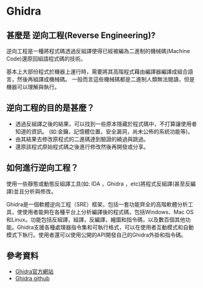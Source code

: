 # Ghidra

## 甚麼是 逆向工程\(Reverse Engineering\)?

逆向工程是一種將程式碼透過反組譯使得已經被編為二進制的機械碼\(Machine Code\)還原回組語程式碼的技術。

基本上大部份程式於機器上運行時，需要將其高階程式藉由編譯器編譯成組合語言，然後再組譯成機械碼。一般而言這些機械碼都是二進制人類無法閱讀，但是機器可以理解與執行。

## 逆向工程的目的是甚麼？

* 透過反組譯之後的結果，可以找到一些原本隱藏於程式碼中，不打算讓使用者知道的資訊。  \(如:金鑰，記憶體位置，安全漏洞，尚未公佈的系統功能等\)。
* 由其結果去修改原程式的二進碼達到驗證的繞過與跳過。
* 還原該程式原始程式碼之後進行修改然後再開發或分享。

## 如何進行逆向工程？

 使用一些靜態或動態反組譯工具\(如: IDA ，Ghidra ，etc\)將程式反組譯\(甚至反編譯\)並且分析與修改。

Ghidra是一個軟體逆向工程（SRE）框架，包括一套功能齊全的高階軟體分析工具，使使用者能夠在各種平台上分析編譯後的程式碼，包括Windows、Mac OS和Linux。功能包括反組譯，組譯，反編譯，繪圖和指令碼，以及數百個其他功能。Ghidra支援各種處理器指令集和可執行格式，可以在使用者互動模式和自動模式下執行。使用者還可以使用公開的API開發自己的Ghidra外掛和指令碼。

## 參考資料

* [Ghidra官方網站](https://ghidra-sre.org/)
* [Ghidra github](https://github.com/NationalSecurityAgency/ghidra)

